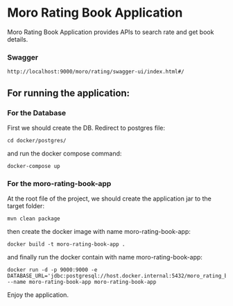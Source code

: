 # Moro Rating Book Application

Moro Rating Book Application provides APIs to search rate and get book details.

### Swagger
```
http://localhost:9000/moro/rating/swagger-ui/index.html#/
```
## For running the application:

### For the Database

First we should create the DB. Redirect to postgres file:
```
cd docker/postgres/
```
and run the  docker compose command:
```
docker-compose up
```
### For the moro-rating-book-app

At the root file of the project, we should create the application jar to the target folder:
```
mvn clean package
```
then create the docker image with name moro-rating-book-app:
```
docker build -t moro-rating-book-app .
```
and finally run the docker contain with name moro-rating-book-app:
```
docker run -d -p 9000:9000 -e DATABASE_URL='jdbc:postgresql://host.docker.internal:5432/moro_rating_book_db' --name moro-rating-book-app moro-rating-book-app
```

Enjoy the application.